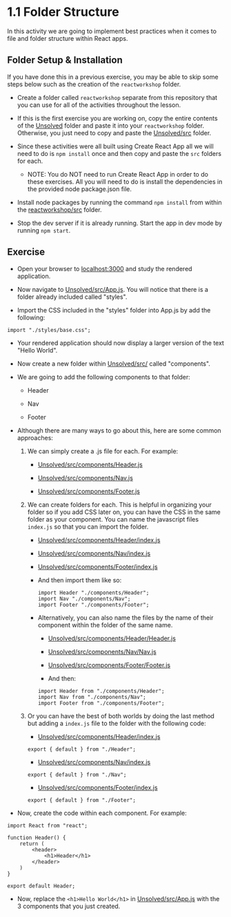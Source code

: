 # 1.1 Folder Structure

In this activity we are going to implement best practices when it comes to file and folder structure within React apps.

## Folder Setup & Installation

If you have done this in a previous exercise, you may be able to skip some steps below such as the creation of the `reactworkshop` folder.

* Create a folder called `reactworkshop` separate from this repository that you can use for all of the activities throughout the lesson.

* If this is the first exercise you are working on, copy the entire contents of the [Unsolved](Unsolved) folder and paste it into your `reactworkshop` folder. Otherwise, you just need to copy and paste the [Unsolved/src](Unsolved/src) folder.

* Since these activities were all built using Create React App all we will need to do is `npm install` once and then copy and paste the `src` folders for each.

	* NOTE: You do NOT need to run Create React App in order to do these exercises. All you will need to do is install the dependencies in the provided node package.json file.

* Install node packages by running the command `npm install` from within the [reactworkshop/src](reactworkshop/src) folder.

* Stop the dev server if it is already running. Start the app in dev mode by running `npm start`.

## Exercise

* Open your browser to [localhost:3000](http://localhost:3000) and study the rendered application.

* Now navigate to [Unsolved/src/App.js](Unsolved/src/App.js). You will notice that there is a folder already included called "styles".

* Import the CSS included in the "styles" folder into App.js by add the following:

```
import "./styles/base.css";
```

* Your rendered application should now display a larger version of the text "Hello World".

* Now create a new folder within [Unsolved/src/](Unsolved/src/) called "components".

* We are going to add the following components to that folder:

	* Header

	* Nav

	* Footer

*  Although there are many ways to go about this, here are some common approaches:

	1. We can simply create a .js file for each. For example:

		* [Unsolved/src/components/Header.js](Header.js)

		* [Unsolved/src/components/Nav.js](Nav.js)

		* [Unsolved/src/components/Footer.js](Footer.js)

	2. We can create folders for each. This is helpful in organizing your folder so if you add CSS later on, you can have the CSS in the same folder as your component. You can name the javascript files `index.js` so that you can import the folder.

		* [Unsolved/src/components/Header/index.js](Unsolved/src/components/Header/index.js)

		* [Unsolved/src/components/Nav/index.js](Unsolved/src/components/Nav/index.js)

		* [Unsolved/src/components/Footer/index.js](Unsolved/src/components/Footer/index.js)

		* And then import them like so:

			```
			import Header "./components/Header";
			import Nav "./components/Nav";
			import Footer "./components/Footer";
			```

		* Alternatively, you can also name the files by the name of their component within the folder of the same name.

			* [Unsolved/src/components/Header/Header.js](Unsolved/src/components/Header/Header.js)

			* [Unsolved/src/components/Nav/Nav.js](Unsolved/src/components/Nav/Nav.js)

			* [Unsolved/src/components/Footer/Footer.js](Unsolved/src/components/Footer/Footer.js)

			* And then:

			```
			import Header from "./components/Header";
			import Nav from "./components/Nav";
			import Footer from "./components/Footer";
			```
	
	3. Or you can have the best of both worlds by doing the last method but adding a `index.js` file to the folder with the following code:

		* [Unsolved/src/components/Header/index.js](Unsolved/src/components/Header/index.js)
		```
		export { default } from "./Header";
		```

		* [Unsolved/src/components/Nav/index.js](Unsolved/src/components/Nav/index.js)
		```
		export { default } from "./Nav";
		```

		* [Unsolved/src/components/Footer/index.js](Unsolved/src/components/Footer/index.js)
		```
		export { default } from "./Footer";
		```

* Now, create the code within each component. For example:

```
import React from "react";

function Header() {
	return (
		<header>
			<h1>Header</h1>
		</header>
	)
}

export default Header;
```

* Now, replace the `<h1>Hello World</h1>` in [Unsolved/src/App.js](Unsolved/src/App.js) with the 3 components that you just created.